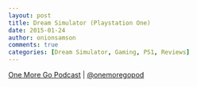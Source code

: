 ```yaml
---
layout: post
title: Dream Simulator (Playstation One)
date: 2015-01-24
author: onionsamson
comments: true
categories: [Dream Simulator, Gaming, PS1, Reviews]
---
```

<div class="
          image-block-outer-wrapper
          layout-caption-below
          design-layout-inline
          
          
          
        ">

      

      
        <figure class="
              sqs-block-image-figure
              intrinsic
            " style="max-width:640px;">
          
        
        

        
          
            
          <div style="padding-bottom:75%;" class="
                image-block-wrapper
                
          
        
                has-aspect-ratio
              ">
            <img src="http://onionsamson.files.wordpress.com/2015/01/56c2e-lions.png" alt="These lions are very slowly and menacingly coming straight for me." /><img class="thumb-image" alt="These lions are very slowly and menacingly coming straight for me." />
          </div>
        
          
        

        
          
          <figcaption class="image-caption-wrapper">
            <div class="image-caption"><p>These lions are very slowly and menacingly coming straight for me.</p></div>
          </figcaption>
        
      
        </figure>
      

    </div>
  



<p>A peculiar, entrancing and pure experience, unencumbered by backstory or objectives, Dream Simulator allows you to explore within the expansive terrain of vivid dreams. </p>

<p>Accommpanied by a frenetic electronic soundtrack that is as haunting as the fast-paced footsteps that are disjointedly attached to your character, the game is often eery and unnerving.</p>

<p>Each night, you are dropped into the dreamworld within a house. Touching any surface or entity will warp you randomly to another dream area. There are recurrent themes, but as you move around, the world changes erratically, with textures and colours shifting in a way that almost escapes your notice, along with the terrain scaling further and nearer, warping your perspective.</p>

<p>I have only described some of the games interesting features. The game evokes thoughts and feelings that are inexplicable. I would highly recommend putting on some headphones and playing late at night in a dimly-lit room for at least an hour to explore the experience.</p>

<p>It was through the <em>One More Go</em> podcast that I discovered this twisted gem of a game. If you are at all interested in gaming, I would definitely check out their podcast, where they discuss "games that we used to love, games that we still love and games that we hope you'll love too!"</p>

<p><a href="http://onemoregopodcast.tumblr.com">One More Go Podcast</a> | <a href="http://twitter.com/onemoregopod">@onemoregopod</a></p>
